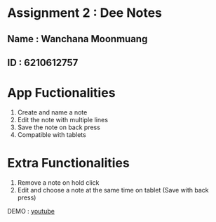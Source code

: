 # Assignment 2 : Dee Notes

## Name : Wanchana Moonmuang
## ID : 6210612757

# App Fuctionalities
1. Create and name a note
2. Edit the note with multiple lines
3. Save the note on back press
4. Compatible with tablets

# Extra Functionalities
1. Remove a note on hold click
2. Edit and choose a note at the same time on tablet (Save with back press)

DEMO : [youtube](https://youtu.be/b4bQkOGAfEU)
